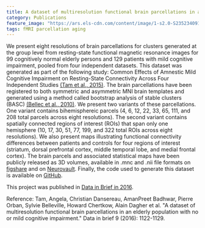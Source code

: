 ```yaml
---
title: A dataset of multiresolution functional brain parcellations in an elderly population with no or mild cognitive impairment
category: Publications
feature_image: "https://ars.els-cdn.com/content/image/1-s2.0-S2352340916306965-gr1_lrg.jpg"
tags: fMRI parcellation aging
---
```


We present eight resolutions of brain parcellations for clusters generated at the group level from resting-state functional magnetic resonance images for 99 cognitively normal elderly persons and 129 patients with mild cognitive impairment, pooled from four independent datasets. This dataset was generated as part of the following study: Common Effects of Amnestic Mild Cognitive Impairment on Resting-State Connectivity Across Four Independent Studies [(Tam et al., 2015)](https://doi.org/10.3389/fnagi.2015.00242). The brain parcellations have been registered to both symmetric and asymmetric MNI brain templates and generated using a method called bootstrap analysis of stable clusters (BASC) [(Bellec et al., 2010)](https://doi.org/10.1016/j.neuroimage.2010.02.082). We present two variants of these parcellations. One variant contains bihemisphereic parcels (4, 6, 12, 22, 33, 65, 111, and 208 total parcels across eight resolutions). The second variant contains spatially connected regions of interest (ROIs) that span only one hemisphere (10, 17, 30, 51, 77, 199, and 322 total ROIs across eight resolutions). We also present maps illustrating functional connectivity differences between patients and controls for four regions of interest (striatum, dorsal prefrontal cortex, middle temporal lobe, and medial frontal cortex). The brain parcels and associated statistical maps have been publicly released as 3D volumes, available in .mnc and .nii file formats on [figshare](http://dx.doi.org/10.6084/m9.figshare.1480461) and on [Neurovault](http://neurovault.org/collections/1003/). Finally, the code used to generate this dataset is available on [GitHub](https://github.com/SIMEXP/mcinet).

This project was published in [Data in Brief in 2016](https://doi.org/10.1016/j.dib.2016.11.036).

Reference: Tam, Angela, Christian Dansereau, AmanPreet Badhwar, Pierre Orban, Sylvie Belleville, Howard Chertkow, Alain Dagher et al. "A dataset of multiresolution functional brain parcellations in an elderly population with no or mild cognitive impairment." Data in brief 9 (2016): 1122-1129.

